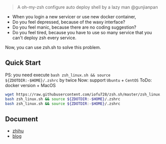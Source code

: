 > A oh-my-zsh configure auto deploy shell
> by a lazy man @gunjianpan

- When you login a new servicer or use new docker container,
- Do you feel depressed, because of the waxy interface?
- Do you feel manic, because there are no coding suggestion?
- Do you feel tired, because you have to use so many service that you can't deploy zsh every service.

Now, you can use zsh.sh to solve this problem.

## Quick Start

PS: you need execute `bash zsh_linux.sh && source ${ZDOTDIR:-$HOME}/.zshrc` by twice
Now: support `Ubuntu` + `CentOS`
ToDo: docker version + MacOS

```bash
wget https://raw.githubusercontent.com/iofu728/zsh.sh/master/zsh_linux.sh
bash zsh_linux.sh && source ${ZDOTDIR:-$HOME}/.zshrc
bash zsh_linux.sh && source ${ZDOTDIR:-$HOME}/.zshrc
```

## Document

- [zhihu](https://zhuanlan.zhihu.com/p/53380250)
- [blog](https://link.zhihu.com/?target=https%3A//wyydsb.xin/other/terminal.html)
